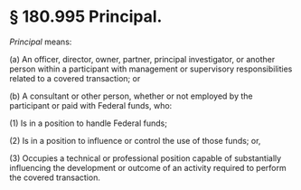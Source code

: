 # § 180.995   Principal.

*Principal* means:


(a) An officer, director, owner, partner, principal investigator, or another person within a participant with management or supervisory responsibilities related to a covered transaction; or


(b) A consultant or other person, whether or not employed by the participant or paid with Federal funds, who:


(1) Is in a position to handle Federal funds;


(2) Is in a position to influence or control the use of those funds; or,


(3) Occupies a technical or professional position capable of substantially influencing the development or outcome of an activity required to perform the covered transaction.






